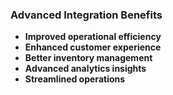 ### Advanced Integration Benefits
- **Improved operational efficiency**
- **Enhanced customer experience**
- **Better inventory management**
- **Advanced analytics insights**
- **Streamlined operations**
